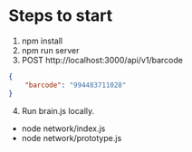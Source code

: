 # Steps to start

1. npm install
2. npm run server
3. POST http://localhost:3000/api/v1/barcode

```json
{
	"barcode": "994483711028"
}
```

4. Run brain.js locally.

- node network/index.js
- node network/prototype.js
